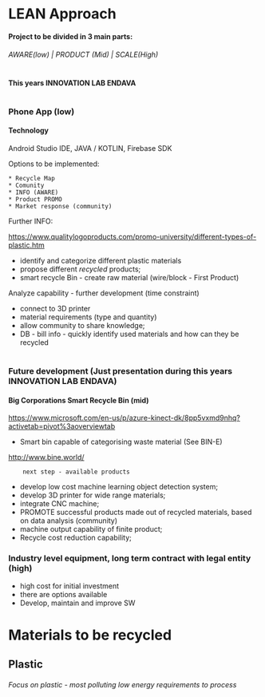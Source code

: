 # LEAN Approach

#### Project to be divided in 3 main parts:
###### AWARE(low)   |   PRODUCT (Mid) |  SCALE(High)
#
#### This years INNOVATION LAB ENDAVA
#
### Phone App (low)
#### Technology
Android Studio IDE, JAVA / KOTLIN, Firebase SDK

Options to be implemented:

    * Recycle Map
    * Comunity
    * INFO (AWARE)
    * Product PROMO
    * Market response (community)
    
Further INFO:

   https://www.qualitylogoproducts.com/promo-university/different-types-of-plastic.htm
    
   * identify and categorize different plastic materials
   * propose different *recycled* products;
   * smart recycle Bin - create raw material (wire/block - First Product)   
 
 Analyze capability - further development (time constraint) 
   * connect to 3D printer
   * material requirements (type and quantity)
   * allow community to share knowledge;   
   * DB - bill info - quickly identify used materials and how can they be recycled
 # 
### Future development (Just presentation during this years INNOVATION LAB ENDAVA) 
#### Big Corporations Smart Recycle Bin (mid)  

https://www.microsoft.com/en-us/p/azure-kinect-dk/8pp5vxmd9nhq?activetab=pivot%3aoverviewtab
* Smart bin capable of categorising waste material (See BIN-E)

http://www.bine.world/
        
        next step - available products
* develop low cost machine learning object detection system;
* develop 3D printer for wide range materials;
* integrate CNC machine;
* PROMOTE successful products made out of recycled materials, based on data analysis (community)    
* machine output capability of finite product;
* Recycle cost reduction capability;


### Industry level equipment, long term contract with legal entity (high)
* high cost for initial investment 
* there are options available
* Develop, maintain and improve SW


# Materials to be recycled

## Plastic
###### Focus on plastic - most polluting low energy requirements to process
